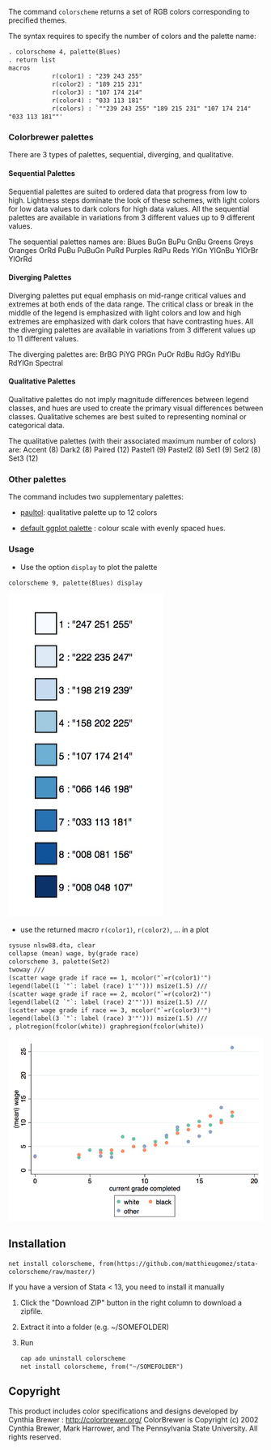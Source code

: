 
The command `colorscheme` returns a set of RGB colors corresponding to precified themes.

The syntax requires to specify the number of colors and the palette name: 

```
. colorscheme 4, palette(Blues)
. return list
macros
			r(color1) : "239 243 255"
            r(color2) : "189 215 231"
            r(color3) : "107 174 214"
            r(color4) : "033 113 181"
            r(colors) : `""239 243 255" "189 215 231" "107 174 214" "033 113 181""'
```

### Colorbrewer palettes

There are 3 types of palettes, sequential, diverging, and qualitative.



#### Sequential Palettes
Sequential palettes are suited to ordered data that progress from low to high. Lightness steps
dominate the look of these schemes, with light colors for low data values to dark colors for high
data values. All the sequential palettes are available in variations from 3 different values up to 9 different values.

The sequential palettes names are: Blues BuGn BuPu GnBu Greens Greys Oranges OrRd PuBu PuBuGn PuRd Purples RdPu Reds YlGn YlGnBu YlOrBr YlOrRd

#### Diverging Palettes
Diverging palettes put equal emphasis on mid-range critical values and extremes at both ends
of the data range. The critical class or break in the middle of the legend is emphasized with light
colors and low and high extremes are emphasized with dark colors that have contrasting hues. All the diverging palettes are available in variations from 3 different values up to 11 different values.


The diverging palettes are:	BrBG PiYG PRGn PuOr RdBu RdGy RdYlBu RdYlGn Spectral


#### Qualitative Palettes
Qualitative palettes do not imply magnitude differences between legend classes, and hues are
used to create the primary visual differences between classes. Qualitative schemes are best suited
to representing nominal or categorical data. 

The qualitative palettes (with their associated maximum number of colors) are: Accent (8) Dark2 (8) Paired (12) Pastel1 (9) Pastel2 (8) Set1 (9) Set2 (8) Set3 (12)

### Other palettes
The command includes two supplementary palettes:

- [paultol](http://www.sron.nl/~pault/colourschemes.pdf): qualitative palette up to 12 colors

- [default ggplot palette](http://docs.ggplot2.org/0.9.3.1/scale_hue.html) : colour scale with evenly spaced hues. 

### Usage 


- Use the option `display` to plot the palette

```
colorscheme 9, palette(Blues) display
```

![](img/display.jpg)


- use the returned macro `r(color1)`, `r(color2)`, ... in a plot

```
sysuse nlsw88.dta, clear
collapse (mean) wage, by(grade race)
colorscheme 3, palette(Set2)
twoway ///
(scatter wage grade if race == 1, mcolor("`=r(color1)'") legend(label(1 `"`: label (race) 1'"'))) msize(1.5) ///
(scatter wage grade if race == 2, mcolor("`=r(color2)'") legend(label(2 `"`: label (race) 2'"'))) msize(1.5) ///
(scatter wage grade if race == 3, mcolor("`=r(color3)'") legend(label(3 `"`: label (race) 3'"'))) msize(1.5) ///
, plotregion(fcolor(white)) graphregion(fcolor(white))
```
![](img/set2.jpg)

## Installation

```
net install colorscheme, from(https://github.com/matthieugomez/stata-colorscheme/raw/master/)
```

If you have a version of Stata < 13, you need to install it manually

1. Click the "Download ZIP" button in the right column to download a zipfile. 
2. Extract it into a folder (e.g. ~/SOMEFOLDER)
3. Run

	```
	cap ado uninstall colorscheme
	net install colorscheme, from("~/SOMEFOLDER")
	```

## Copyright
This product includes color specifications and designs developed by Cynthia Brewer : http://colorbrewer.org/
ColorBrewer is Copyright (c) 2002 Cynthia Brewer, Mark Harrower, and The Pennsylvania State
University. All rights reserved.

